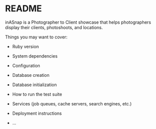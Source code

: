 # README

inASnap is a Photographer to Client showcase that helps photographers display their clients, photoshoots, and locations.

Things you may want to cover:

* Ruby version

* System dependencies

* Configuration

* Database creation

* Database initialization

* How to run the test suite

* Services (job queues, cache servers, search engines, etc.)

* Deployment instructions

* ...
